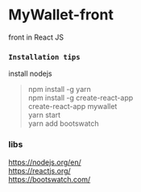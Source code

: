 # MyWallet-front
front in React JS

### `Installation tips`<br />
install nodejs <br />
> npm install -g yarn <br />
> npm install -g create-react-app <br />
> create-react-app mywallet <br />
> yarn start <br />
> yarn add bootswatch <br />

### libs
https://nodejs.org/en/  <br />
https://reactjs.org/ <br />
https://bootswatch.com/ <br />
